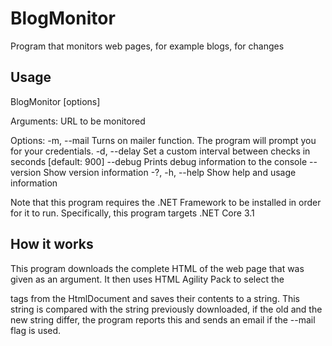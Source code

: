 # BlogMonitor
Program that monitors web pages, for example blogs, for changes

## Usage
 BlogMonitor [options] <url>

Arguments:
  <url>    URL to be monitored

Options:
  -m, --mail             Turns on mailer function. The program will prompt you for your credentials.
  -d, --delay <delay>    Set a custom interval between checks in seconds [default: 900]
  --debug                Prints debug information to the console
  --version              Show version information
  -?, -h, --help         Show help and usage information
 
 Note that this program requires the .NET Framework to be installed in order for it to run. Specifically, this program targets .NET Core 3.1

## How it works
This program downloads the complete HTML of the web page that was given as an argument. It then uses HTML Agility Pack to select the <p> tags from the HtmlDocument and saves their contents to a string. This string is compared with the string previously downloaded, if the old and the new string differ, the program reports this and sends an email if the --mail flag is used.
